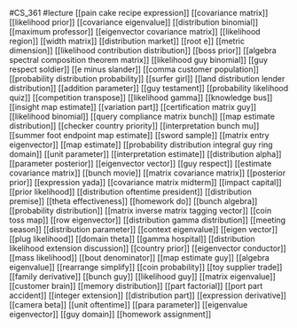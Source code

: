 #CS_361
#lecture
[[pain cake recipe expression]]
[[covariance matrix]]
[[likelihood prior]]
[[covariance eigenvalue]]
[[distribution binomial]]
[[maximum professor]]
[[eigenvector covariance matrix]]
[[likelihood region]]
[[width matrix]]
[[distribution market]]
[[root e]]
[[metric dimension]]
[[likelihood contribution distribution]]
[[boss prior]]
[[algebra spectral composition theorem matrix]]
[[likelihood guy binomial]]
[[guy respect soldier]]
[[e minus slander]]
[[comma customer population]]
[[probability distribution probability]]
[[surfer girl]]
[[land distribution lender distribution]]
[[addition parameter]]
[[guy testament]]
[[probability likelihood quiz]]
[[competition transpose]]
[[likelihood gamma]]
[[knowledge bus]]
[[insight map estimate]]
[[variation part]]
[[certification matrix guy]]
[[likelihood binomial]]
[[query compliance matrix bunch]]
[[map estimate distribution]]
[[checker country priority]]
[[interpretation bunch mu]]
[[summer foot endpoint map estimate]]
[[sword sample]]
[[matrix entry eigenvector]]
[[map estimate]]
[[probability distribution integral guy ring domain]]
[[unit parameter]]
[[interpretation estimate]]
[[distribution alpha]]
[[parameter posterior]]
[[eigenvector vector]]
[[guy respect]]
[[estimate covariance matrix]]
[[bunch movie]]
[[matrix covariance matrix]]
[[posterior prior]]
[[expression yada]]
[[covariance matrix midterm]]
[[impact capital]]
[[prior likelihood]]
[[distribution oftentime president]]
[[distribution premise]]
[[theta effectiveness]]
[[homework do]]
[[bunch algebra]]
[[probability distribution]]
[[matrix inverse matrix tagging vector]]
[[coin toss map]]
[[row eigenvector]]
[[distribution gamma distribution]]
[[meeting season]]
[[distribution parameter]]
[[context eigenvalue]]
[[eigen vector]]
[[plug likelihood]]
[[domain theta]]
[[gamma hospital]]
[[distribution likelihood extension discussion]]
[[country prior]]
[[eigenvector conductor]]
[[mass likelihood]]
[[bout denominator]]
[[map estimate guy]]
[[algebra eigenvalue]]
[[rearrange simplify]]
[[coin probability]]
[[toy supplier trade]]
[[family derivative]]
[[bunch guy]]
[[likelihood guy]]
[[matrix eigenvalue]]
[[customer brain]]
[[memory distribution]]
[[part factorial]]
[[port part accident]]
[[integer extension]]
[[distribution part]]
[[expression derivative]]
[[camera beta]]
[[unit oftentime]]
[[para parameter]]
[[eigenvalue eigenvector]]
[[guy domain]]
[[homework assignment]]
